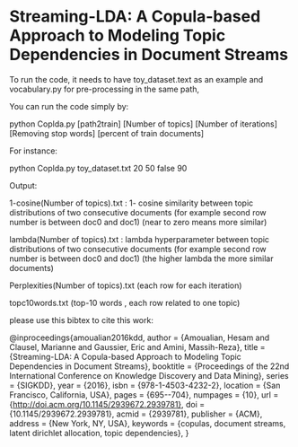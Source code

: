 # Streaming-LDA: A Copula-based Approach to Modeling Topic Dependencies in Document Streams

To run the code, it needs to have toy_dataset.text as an example and vocabulary.py for pre-processing in the same path,


You can run the code simply by:

python Coplda.py [path2train] [Number of topics] [Number of iterations] [Removing stop words] [percent of train documents]

For instance:

python Coplda.py toy_dataset.txt 20 50 false 90

Output:

1-cosine(Number of topics).txt   : 1- cosine similarity between topic distributions of two consecutive documents (for example second row number is between doc0 and doc1) (near to zero means more similar)

lambda(Number of topics).txt   : lambda hyperparameter between topic distributions of two consecutive documents (for example second row number is between doc0 and doc1) (the higher lambda the more similar documents)

Perplexities(Number of topics).txt  (each row for each iteration)

topc10words.txt     (top-10 words , each row related to one topic)

please use this bibtex  to cite this work: 

@inproceedings{amoualian2016kdd,
 author = {Amoualian, Hesam and Clausel, Marianne and Gaussier, Eric and Amini, Massih-Reza},
 title = {Streaming-LDA: A Copula-based Approach to Modeling Topic Dependencies in Document Streams},
 booktitle = {Proceedings of the 22nd International Conference on Knowledge Discovery and Data Mining},
 series = {SIGKDD},
 year = {2016},
 isbn = {978-1-4503-4232-2},
 location = {San Francisco, California, USA},
 pages = {695--704},
 numpages = {10},
 url = {http://doi.acm.org/10.1145/2939672.2939781},
 doi = {10.1145/2939672.2939781},
 acmid = {2939781},
 publisher = {ACM},
 address = {New York, NY, USA},
 keywords = {copulas, document streams, latent dirichlet allocation, topic dependencies},
}
